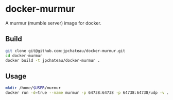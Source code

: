 docker-murmur
=============

A murmur (mumble server) image for docker.

## Build

```bash
git clone git@github.com:jpchateau/docker-murmur.git
cd docker-murmur
docker build -t jpchateau/docker-murmur .
```

## Usage

```bash
mkdir /home/$USER/murmur
docker run -d=true --name murmur -p 64738:64738 -p 64738:64738/udp -v /home/$USER/murmur:/data jpchateau/docker-murmur
```

